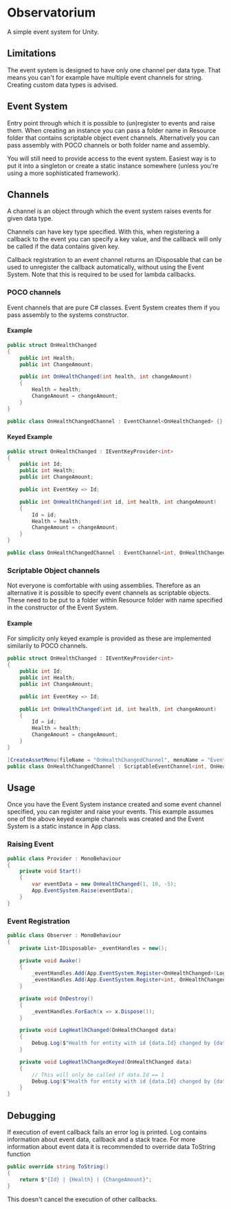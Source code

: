 # Observatorium

A simple event system for Unity.

## Limitations

The event system is designed to have only one channel per data type. That means you can't for example have multiple event channels for string. Creating custom data types is advised.

## Event System

Entry point through which it is possible to (un)register to events and raise them. When creating an instance you can pass a folder name in Resource folder that contains scriptable object event channels. Alternatively you can pass assembly with POCO channels or both folder name and assembly.

You will still need to provide access to the event system. Easiest way is to put it into a singleton or create a static instance somewhere (unless you're using a more sophisticated framework).

## Channels

A channel is an object through which the event system raises events for given data type.

Channels can have key type specified. With this, when registering a callback to the event you can specify a key value, and the callback will only be called if the data contains given key.

Callback registration to an event channel returns an IDisposable that can be used to unregister the callback automatically, without using the Event System. Note that this is required to be used for lambda callbacks.

### POCO channels

Event channels that are pure C# classes. Event System creates them if you pass assembly to the systems constructor.

#### Example
```csharp
public struct OnHealthChanged
{
    public int Health;
    public int ChangeAmount;

    public int OnHealthChanged(int health, int changeAmount)
    {
        Health = health;
        ChangeAmount = changeAmount;
    }
}

public class OnHealthChangedChannel : EventChannel<OnHealthChanged> {}
```

#### Keyed Example
```csharp
public struct OnHealthChanged : IEventKeyProvider<int>
{
    public int Id;
    public int Health;
    public int ChangeAmount;

    public int EventKey => Id;

    public int OnHealthChanged(int id, int health, int changeAmount)
    {
        Id = id;
        Health = health;
        ChangeAmount = changeAmount;
    }
}

public class OnHealthChangedChannel : EventChannel<int, OnHealthChanged> {}
```

### Scriptable Object channels

Not everyone is comfortable with using assemblies. Therefore as an alternative it is possible to specify event channels as scriptable objects. These need to be put to a folder within Resource folder with name specified in the constructor of the Event System.

#### Example

For simplicity only keyed example is provided as these are implemented similarily to POCO channels.
```csharp
public struct OnHealthChanged : IEventKeyProvider<int>
{
    public int Id;
    public int Health;
    public int ChangeAmount;

    public int EventKey => Id;

    public int OnHealthChanged(int id, int health, int changeAmount)
    {
        Id = id;
        Health = health;
        ChangeAmount = changeAmount;
    }
}

[CreateAssetMenu(fileName = "OnHealthChangedChannel", menuName = "Events/OnHealthChanged")]
public class OnHealthChangedChannel : ScriptableEventChannel<int, OnHealthChanged> {}
```

## Usage

Once you have the Event System instance created and some event channel specified, you can register and raise your events. This example assumes one of the above keyed example channels was created and the Event System is a static instance in App class.


### Raising Event
```csharp
public class Provider : MonoBehaviour
{
    private void Start()
    {
        var eventData = new OnHealthChanged(1, 10, -5);
        App.EventSystem.Raise(eventData);
    }
}
```

### Event Registration
```csharp
public class Observer : MonoBehaviour
{
    private List<IDisposable> _eventHandles = new();

    private void Awake()
    {
        _eventHandles.Add(App.EventSystem.Register<OnHealthChanged>(LogHeatlhChanged));
        _eventHandles.Add(App.EventSystem.Register<int, OnHealthChanged>(LogHeatlhChangedKeyed, 1));
    }

    private void OnDestroy()
    {
        _eventHandles.ForEach(x => x.Dispose());
    }

    private void LogHeatlhChanged(OnHealthChanged data)
    {
        Debug.Log($"Health for entity with id {data.Id} changed by {data.ChangeAmount} to {data.Health}.");
    }

    private void LogHeatlhChangedKeyed(OnHealthChanged data)
    {
    	// This will only be called if data.Id == 1
        Debug.Log($"Health for entity with id {data.Id} changed by {data.ChangeAmount} to {data.Health}.");
    }
}
```

## Debugging

If execution of event callback fails an error log is printed. Log contains information about event data, callback and a stack trace. For more information about event data it is recommended to override data ToString function

```csharp
public override string ToString()
{
    return $"{Id} | {Health} | {ChangeAmount}";
}
```

This doesn't cancel the execution of other callbacks.